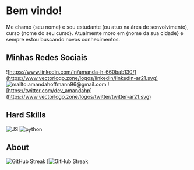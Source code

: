 # Bem vindo!  
Me chamo {seu nome} e sou estudante (ou atuo na área de senvolvimento), curso {nome do seu curso}. Atualmente moro em {nome da sua cidade} e sempre estou buscando novos conhecimentos.

## Minhas Redes Sociais

![https://www.linkedin.com/in/amanda-h-660bab130/](https://www.vectorlogo.zone/logos/linkedin/linkedin-ar21.svg) ![mailto:amandahoffmann96@gmail.com](https://www.vectorlogo.zone/logos/gmail/gmail-ar21.svg) ![https://twitter.com/dev_amandahp](https://www.vectorlogo.zone/logos/twitter/twitter-ar21.svg)

## Hard Skills
![JS](https://img.shields.io/badge/JavaScript-F7DF1E?style=for-the-badge&logo=javascript&logoColor=black) ![python](https://img.shields.io/badge/Python-14354C?style=for-the-badge&logo=python&logoColor=white)


## About

![GitHub Streak](https://github-readme-streak-stats.herokuapp.com/?user=amandahp&theme=dark) 
[![GitHub Streak](https://awesome-github-stats.azurewebsites.net/user-stats/amandahp?cardType=octocat&theme=midnight-purple&Text=7DCE13&Background=000000&Title=FA2FB5&Ring=FA2FB5)
